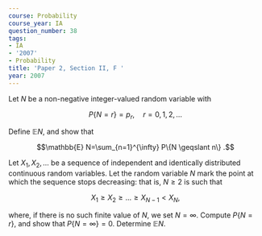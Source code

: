 ```yaml
---
course: Probability
course_year: IA
question_number: 38
tags:
- IA
- '2007'
- Probability
title: 'Paper 2, Section II, F '
year: 2007
---
```




Let $N$ be a non-negative integer-valued random variable with

$$P\{N=r\}=p_{r}, \quad r=0,1,2, \ldots$$

Define $\mathbb{E} N$, and show that

$$\mathbb{E} N=\sum_{n=1}^{\infty} P\{N \geqslant n\} .$$

Let $X_{1}, X_{2}, \ldots$ be a sequence of independent and identically distributed continuous random variables. Let the random variable $N$ mark the point at which the sequence stops decreasing: that is, $N \geqslant 2$ is such that

$$X_{1} \geqslant X_{2} \geqslant \ldots \geqslant X_{N-1}<X_{N},$$

where, if there is no such finite value of $N$, we set $N=\infty$. Compute $P\{N=r\}$, and show that $P\{N=\infty\}=0$. Determine $\mathbb{E} N$.